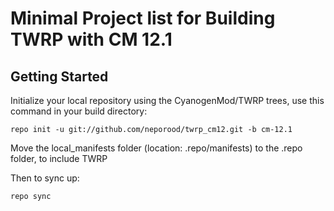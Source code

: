 Minimal Project list for Building TWRP with CM 12.1
===========

Getting Started
---------------

Initialize your local repository using the CyanogenMod/TWRP trees, use this command in your build directory:

    repo init -u git://github.com/neporood/twrp_cm12.git -b cm-12.1

Move the local_manifests folder (location: .repo/manifests) to the .repo folder, to include TWRP

Then to sync up:

    repo sync
